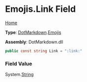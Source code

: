 # Emojis\.Link Field

[Home](../../../README.md)

**Type**: [DotMarkdown](../../README.md)\.[Emojis](../README.md)

**Assembly**: DotMarkdown\.dll

```csharp
public const string Link = ":link:"
```

### Field Value

System\.[String](https://docs.microsoft.com/en-us/dotnet/api/system.string)